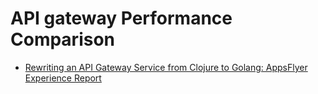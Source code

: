 
# API gateway Performance Comparison 
- [Rewriting an API Gateway Service from Clojure to Golang: AppsFlyer Experience Report](https://www.infoq.com/articles/api-gateway-clojure-golang)
